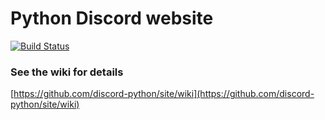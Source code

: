 # Python Discord website

[![Build Status](https://travis-ci.org/discord-python/site.svg?branch=master)](https://travis-ci.org/discord-python/site)

### See the wiki for details

[https://github.com/discord-python/site/wiki](https://github.com/discord-python/site/wiki)

